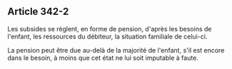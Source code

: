 Article 342-2
----
Les subsides se règlent, en forme de pension, d'après les besoins de l'enfant,
les ressources du débiteur, la situation familiale de celui-ci.

La pension peut être due au-delà de la majorité de l'enfant, s'il est encore
dans le besoin, à moins que cet état ne lui soit imputable à faute.
